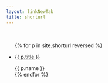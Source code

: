 ```yaml
---
layout: linkNewTab
title: shorturl
---
```


<br>

<ul>
  {% for p in site.shorturl reversed %}
    <li>
      <p><a href="https://aa.jwint.net/{{ p.title }}">{{ p.title }}</a></p>
      {{ p.name }}
    </li>
  {% endfor %}
</ul>
